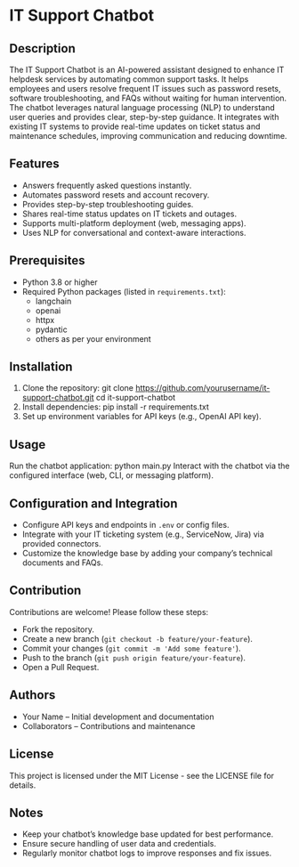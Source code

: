 # IT Support Chatbot

## Description
The IT Support Chatbot is an AI-powered assistant designed to enhance IT helpdesk services by automating common support tasks. It helps employees and users resolve frequent IT issues such as password resets, software troubleshooting, and FAQs without waiting for human intervention. The chatbot leverages natural language processing (NLP) to understand user queries and provides clear, step-by-step guidance. It integrates with existing IT systems to provide real-time updates on ticket status and maintenance schedules, improving communication and reducing downtime.

## Features
- Answers frequently asked questions instantly.
- Automates password resets and account recovery.
- Provides step-by-step troubleshooting guides.
- Shares real-time status updates on IT tickets and outages.
- Supports multi-platform deployment (web, messaging apps).
- Uses NLP for conversational and context-aware interactions.

## Prerequisites
- Python 3.8 or higher
- Required Python packages (listed in `requirements.txt`):
  - langchain
  - openai
  - httpx
  - pydantic
  - others as per your environment

## Installation
1. Clone the repository:
git clone https://github.com/yourusername/it-support-chatbot.git
cd it-support-chatbot
2. Install dependencies:
pip install -r requirements.txt
3. Set up environment variables for API keys (e.g., OpenAI API key).

## Usage
Run the chatbot application:
python main.py
Interact with the chatbot via the configured interface (web, CLI, or messaging platform).

## Configuration and Integration
- Configure API keys and endpoints in `.env` or config files.
- Integrate with your IT ticketing system (e.g., ServiceNow, Jira) via provided connectors.
- Customize the knowledge base by adding your company’s technical documents and FAQs.

## Contribution
Contributions are welcome! Please follow these steps:
- Fork the repository.
- Create a new branch (`git checkout -b feature/your-feature`).
- Commit your changes (`git commit -m 'Add some feature'`).
- Push to the branch (`git push origin feature/your-feature`).
- Open a Pull Request.

## Authors
- Your Name – Initial development and documentation
- Collaborators – Contributions and maintenance

## License
This project is licensed under the MIT License - see the LICENSE file for details.

## Notes
- Keep your chatbot’s knowledge base updated for best performance.
- Ensure secure handling of user data and credentials.
- Regularly monitor chatbot logs to improve responses and fix issues.




